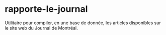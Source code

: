 # rapporte-le-journal
Utilitaire pour compiler, en une base de donnée, les articles disponibles sur le site web du Journal de Montréal.
